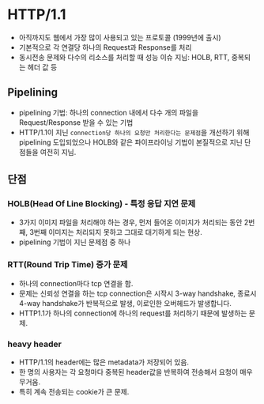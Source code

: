 # HTTP/1.1

- 아직까지도 웹에서 가장 많이 사용되고 있는 프로토콜 (1999년에 출시)
- 기본적으로 각 연결당 하나의 Request과 Response를 처리
- 동시전송 문제와 다수의 리소스를 처리할 때 성능 이슈 지님: HOLB, RTT, 중복되는 헤더 값 등

## Pipelining

- pipelining 기법: 하나의 connection 내에서 다수 개의 파일을 Request/Response 받을 수 있는 기법
- HTTP/1.1이 지닌 `connection당 하나의 요청만 처리한다는 문제점`을 개선하기 위해 pipelining 도입되었으나 HOLB와 같은 파이프라이닝 기법이 본질적으로 지닌 단점들을 여전히 지님.

## 단점

### HOLB(Head Of Line Blocking) - 특정 응답 지연 문제

- 3가지 이미지 파일을 처리해야 하는 경우, 먼저 들어온 이미지가 처리되는 동안 2번째, 3번째 이미지는 처리되지 못하고 그대로 대기하게 되는 현상.
- pipelining 기법이 지닌 문제점 중 하나

### RTT(Round Trip Time) 증가 문제

- 하나의 connection마다 tcp 연결을 함.
- 문제는 신뢰성 연결을 하는 tcp connection은 시작시 3-way handshake, 종료시 4-way handshake가 반복적으로 발생, 이로인한 오버헤드가 발생합니다.
- HTTP1.1가 하나의 connection에 하나의 request를 처리하기 때문에 발생하는 문제.

### heavy header

- HTTP/1.1의 header에는 많은 metadata가 저장되어 있음.
- 한 명의 사용자는 각 요청마다 중복된 header값을 반복하여 전송해서 요청이 매우 무거움.
- 특히 계속 전송되는 cookie가 큰 문제.
